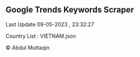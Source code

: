 

## Google Trends Keywords Scraper 
 
Last Update 09-05-2023 , 23:32:27

Country List :
VIETNAM.json



© Abdul Muttaqin 
